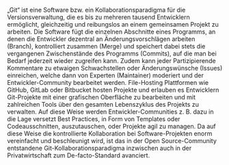 „Git“ ist eine Software bzw. ein Kollaborationsparadigma für die Versionsverwaltung, die es bis zu mehreren tausend Entwicklern ermöglicht, gleichzeitig und reibungslos an einem gemeinsamen Projekt zu arbeiten. Die Software fügt die einzelnen Abschnitte eines Programms, an denen die Entwickler dezentral an Änderungsvorschlägen arbeiten (Branch), kontrolliert zusammen (Merge) und speichert dabei stets die vergangenen Zwischenstände des Programms (Commits), auf die man bei Bedarf jederzeit wieder zugreifen kann. Zudem kann jeder Partizipierende Kommentare zu etwaigen Schwachstellen oder Änderungswünsche (Issues) einreichen, welche dann von Experten (Maintainer) moderiert und der Entwickler-Community bearbeitet werden. File-Hosting Plattformen wie GitHub, GitLab oder Bitbucket hosten Projekte und erlauben es Entwicklern Git-Projekte mit einer grafischen Oberfläche zu bearbeiten und mit zahlreichen Tools über den gesamten Lebenszyklus des Projekts zu verwalten. Auf diese Weise werden Entwickler-Communities z. B. dazu in die Lage versetzt Best Practices, in Form von Templates oder Codeausschnitten, auszutauschen, oder Projekte agil zu managen. Da auf diese Weise die kontrollierte Kollaboration bei Software-Projekten enorm vereinfacht und beschleunigt wird, ist das in der Open Source-Community entstandene Git-Kollaborationsparadigma inzwischen auch in der Privatwirtschaft zum De-facto-Standard avanciert.  
